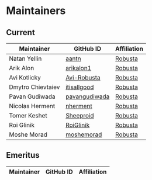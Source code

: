 # Maintainers

## Current

| Maintainer          | GitHub ID                                         | Affiliation                                          |
| --------------------|---------------------------------------------------|------------------------------------------------------|
| Natan Yellin        | [aantn](https://github.com/aantn)                 | [Robusta](https://github.com/robusta-dev)           |
| Arik Alon           | [arikalon1](https://github.com/arikalon1)         | [Robusta](https://github.com/robusta-dev)           |
| Avi Kotlicky        | [Avi-Robusta](https://github.com/Avi-Robusta)     | [Robusta](https://github.com/robusta-dev)           |
| Dmytro Chievtaiev   | [itisallgood](https://github.com/itisallgood)     | [Robusta](https://github.com/robusta-dev)           |
| Pavan Gudiwada      | [pavangudiwada](https://github.com/pavangudiwada) | [Robusta](https://github.com/robusta-dev)           |
| Nicolas Herment     | [nherment](https://github.com/nherment)           | [Robusta](https://github.com/robusta-dev)           |
| Tomer Keshet        | [Sheeproid](https://github.com/Sheeproid)         | [Robusta](https://github.com/robusta-dev)           |
| Roi Glinik          | [RoiGlinik](https://github.com/RoiGlinik)         | [Robusta](https://github.com/robusta-dev)           |
| Moshe Morad         | [moshemorad](https://github.com/moshemorad)       | [Robusta](https://github.com/robusta-dev)           |

## Emeritus

| Maintainer | GitHub ID | Affiliation |
|------------|-----------|-------------|

